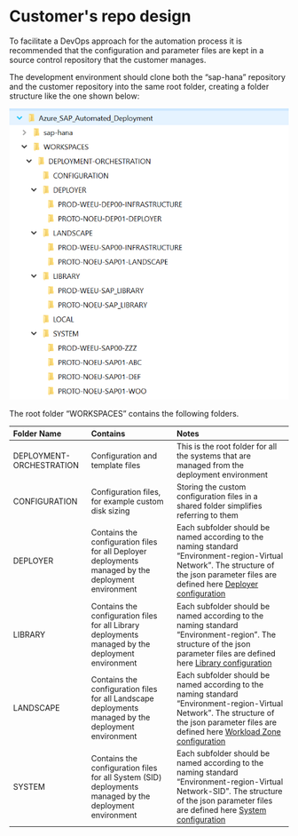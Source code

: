 # Customer's repo design

To facilitate a DevOps approach for the automation process it is recommended that the configuration and parameter files are kept in a source control repository that the customer manages.

The development environment should clone both the “sap-hana” repository and the customer repository into the same root folder, creating a folder structure like the one shown below:

![Folder structure](Folderstructure.png)

The root folder “WORKSPACES” contains the following folders.

|Folder Name|Contains|Notes|
| :- | :- | :- |
|DEPLOYMENT-ORCHESTRATION|Configuration and template files|This is the root folder for all the systems that are managed from the deployment environment|
|CONFIGURATION|Configuration files, for example custom disk sizing|Storing the custom configuration files in a shared folder simplifies referring to them|
|DEPLOYER|Contains the configuration files for all Deployer deployments managed by the deployment environment|Each subfolder should be named according to the naming standard “Environment-region-Virtual Network”. The structure of the json parameter files are defined here [Deployer configuration](../Software_Documentation/configuration-deployer.md#Parameter-file-construction)|
|LIBRARY|Contains the configuration files for all Library deployments managed by the deployment environment|Each subfolder should be named according to the naming standard “Environment-region”. The structure of the json parameter files are defined here [Library configuration](../Software_Documentation/configuration-sap_library.md#Parameter-file-construction)|
|LANDSCAPE|Contains the configuration files for all Landscape deployments managed by the deployment environment|Each subfolder should be named according to the naming standard “Environment-region-Virtual Network”. The structure of the json parameter files are defined here [Workload Zone configuration](../Software_Documentation/configuration-sap_landscape.md#Parameter-file-construction)|
|SYSTEM |Contains the configuration files for all System (SID) deployments managed by the deployment environment|Each subfolder should be named according to the naming standard “Environment-region-Virtual Network-SID”. The structure of the json parameter files are defined here [System configuration](../Software_Documentation/configuration-sap_deployment_unit.md#Parameter-file-construction)|
